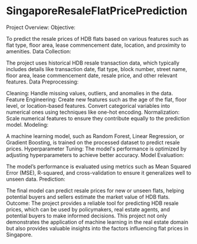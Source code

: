 # SingaporeResaleFlatPricePrediction
Project Overview:
Objective:

To predict the resale prices of HDB flats based on various features such as flat type, floor area, lease commencement date, location, and proximity to amenities.
Data Collection:

The project uses historical HDB resale transaction data, which typically includes details like transaction date, flat type, block number, street name, floor area, lease commencement date, resale price, and other relevant features.
Data Preprocessing:

Cleaning: Handle missing values, outliers, and anomalies in the data.
Feature Engineering: Create new features such as the age of the flat, floor level, or location-based features. Convert categorical variables into numerical ones using techniques like one-hot encoding.
Normalization: Scale numerical features to ensure they contribute equally to the prediction model.
Modeling:

A machine learning model, such as Random Forest, Linear Regression, or Gradient Boosting, is trained on the processed dataset to predict resale prices.
Hyperparameter Tuning: The model's performance is optimized by adjusting hyperparameters to achieve better accuracy.
Model Evaluation:

The model’s performance is evaluated using metrics such as Mean Squared Error (MSE), R-squared, and cross-validation to ensure it generalizes well to unseen data.
Prediction:

The final model can predict resale prices for new or unseen flats, helping potential buyers and sellers estimate the market value of HDB flats.
Outcome:
The project provides a reliable tool for predicting HDB resale prices, which can be used by policymakers, real estate agents, and potential buyers to make informed decisions.
This project not only demonstrates the application of machine learning in the real estate domain but also provides valuable insights into the factors influencing flat prices in Singapore.

